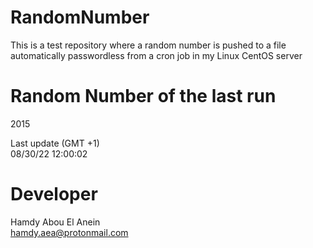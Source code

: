 # RandomNumber    
This is a test repository where a random number is pushed to a file automatically passwordless from a cron job in my Linux CentOS server    
# Random Number of the last run   
2015
      
Last update (GMT +1)    
08/30/22 12:00:02
# Developer    
Hamdy Abou El Anein   
hamdy.aea@protonmail.com
